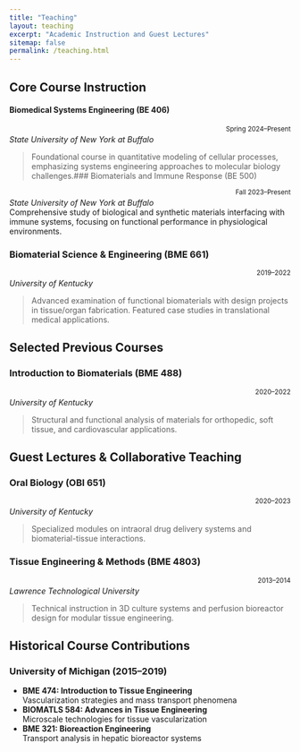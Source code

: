```yaml
---
title: "Teaching"
layout: teaching
excerpt: "Academic Instruction and Guest Lectures"
sitemap: false
permalink: /teaching.html
---
```


## Core Course Instruction

#### **Biomedical Systems Engineering (BE 406)**  
<small class="text-muted" style="float: right;">Spring 2024–Present</small>  
*State University of New York at Buffalo*  
> Foundational course in quantitative modeling of cellular processes, emphasizing systems engineering approaches to molecular biology challenges.### Biomaterials and Immune Response (BE 500)

<small class="text-muted" style="float: right;">Fall 2023–Present</small>  
*State University of New York at Buffalo*  
Comprehensive study of biological and synthetic materials interfacing with immune systems, focusing on functional performance in physiological environments.

### **Biomaterial Science & Engineering (BME 661)**  
<small class="text-muted" style="float: right;">2019–2022</small>  
*University of Kentucky*  
> Advanced examination of functional biomaterials with design projects in tissue/organ fabrication. Featured case studies in translational medical applications.

## Selected Previous Courses
### **Introduction to Biomaterials (BME 488)**  
<small class="text-muted" style="float: right;">2020–2022</small>  
*University of Kentucky*  
> Structural and functional analysis of materials for orthopedic, soft tissue, and cardiovascular applications.

## Guest Lectures & Collaborative Teaching
### **Oral Biology (OBI 651)**  
<small class="text-muted" style="float: right;">2020–2023</small>  
*University of Kentucky*  
> Specialized modules on intraoral drug delivery systems and biomaterial-tissue interactions.
### **Tissue Engineering & Methods (BME 4803)**  
<small class="text-muted" style="float: right;">2013–2014</small>  
*Lawrence Technological University*  
> Technical instruction in 3D culture systems and perfusion bioreactor design for modular tissue engineering.
## Historical Course Contributions
### **University of Michigan** (2015–2019)
- **BME 474: Introduction to Tissue Engineering**  
  Vascularization strategies and mass transport phenomena
- **BIOMATLS 584: Advances in Tissue Engineering**  
  Microscale technologies for tissue vascularization
- **BME 321: Bioreaction Engineering**  
  Transport analysis in hepatic bioreactor systems